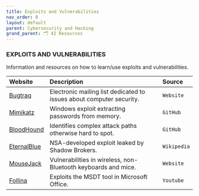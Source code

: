 ```yaml
---
title: Exploits and Vulnerabilities
nav_order: 8
layout: default
parent: Cybersecurity and Hacking
grand_parent: 🗂️ 42 Resources
---
```


### **EXPLOITS AND VULNERABILITIES**

Information and resources on how to learn/use exploits and vulnerabilities.

| Website | Description | Source |
| :------ | :---------- | :----- |
| [Bugtraq](https://seclists.org/bugtraq/) | Electronic mailing list dedicated to issues about computer security. | `Website` |
| [Mimikatz](https://github.com/ParrotSec/mimikatz) | Windows exploit extracting passwords from memory. | `GitHub` |
| [BloodHound](https://github.com/BloodHoundAD/BloodHound) | Identifies complex attack paths otherwise hard to spot. | `GitHub` |
| [EternalBlue](https://pt.wikipedia.org/wiki/EternalBlue) | NSA-developed exploit leaked by Shadow Brokers. | `Wikipedia` |
| [MouseJack](https://www.mousejack.com/mousejack) | Vulnerabilities in wireless, non-Bluetooth keyboards and mice. | `Website` |
| [Follina](https://www.youtube.com/watch?v=3ytqP1QvhUc) | Exploits the MSDT tool in Microsoft Office. | `Youtube` |